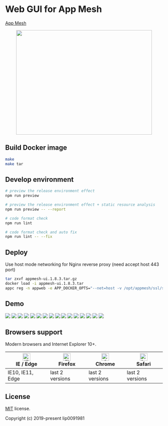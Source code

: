 # Web GUI for App Mesh

[App Mesh](https://github.com/laoshanxi/app-mesh)

<div align=center>
<img src="https://raw.githubusercontent.com/laoshanxi/app-mesh-ui/master/doc/diagram.png"width=434 height=334/>
</div>


## Build Docker image
```bash
make
make tar
```

## Develop environment

```bash
# preview the release environment effect
npm run preview

# preview the release environment effect + static resource analysis
npm run preview -- --report

# code format check
npm run lint

# code format check and auto fix
npm run lint -- --fix
```


## Deploy
Use host mode networking for Nginx reverse proxy (need accept host 443 port)
```bash
tar zxvf appmesh-ui.1.8.3.tar.gz
docker load -i appmesh-ui.1.8.3.tar
appc reg -n appweb -e APP_DOCKER_OPTS="--net=host -v /opt/appmesh/ssl/server.pem:/etc/nginx/conf.d/server.crt:ro -v /opt/appmesh/ssl/server-key.pem:/etc/nginx/conf.d/server.key:ro" -c "nginx -g 'daemon off;'" -d appmesh-ui:1.8.3 -f
```

## Demo

<img src="https://raw.githubusercontent.com/laoshanxi/picture/master/appmesh/1.png" />
<img src="https://raw.githubusercontent.com/laoshanxi/picture/master/appmesh/2.png" />
<img src="https://raw.githubusercontent.com/laoshanxi/picture/master/appmesh/3.png" />
<img src="https://raw.githubusercontent.com/laoshanxi/picture/master/appmesh/4.png" />
<img src="https://raw.githubusercontent.com/laoshanxi/picture/master/appmesh/5.png" />
<img src="https://raw.githubusercontent.com/laoshanxi/picture/master/appmesh/6.png" />
<img src="https://raw.githubusercontent.com/laoshanxi/picture/master/appmesh/7.png" />
<img src="https://raw.githubusercontent.com/laoshanxi/picture/master/appmesh/8.png" />
<img src="https://raw.githubusercontent.com/laoshanxi/picture/master/appmesh/9.png" />
<img src="https://raw.githubusercontent.com/laoshanxi/picture/master/appmesh/a.png" />
<img src="https://raw.githubusercontent.com/laoshanxi/picture/master/appmesh/b.png" />
<img src="https://raw.githubusercontent.com/laoshanxi/picture/master/appmesh/c.png" />
<img src="https://raw.githubusercontent.com/laoshanxi/picture/master/appmesh/d.png" />
<img src="https://raw.githubusercontent.com/laoshanxi/picture/master/appmesh/e.png" />
<img src="https://raw.githubusercontent.com/laoshanxi/picture/master/appmesh/f.png" />
<img src="https://raw.githubusercontent.com/laoshanxi/picture/master/appmesh/g.png" />

## Browsers support

Modern browsers and Internet Explorer 10+.

| [<img src="https://raw.githubusercontent.com/alrra/browser-logos/master/src/edge/edge_48x48.png" alt="IE / Edge" width="24px" height="24px" />](http://godban.github.io/browsers-support-badges/)</br>IE / Edge | [<img src="https://raw.githubusercontent.com/alrra/browser-logos/master/src/firefox/firefox_48x48.png" alt="Firefox" width="24px" height="24px" />](http://godban.github.io/browsers-support-badges/)</br>Firefox | [<img src="https://raw.githubusercontent.com/alrra/browser-logos/master/src/chrome/chrome_48x48.png" alt="Chrome" width="24px" height="24px" />](http://godban.github.io/browsers-support-badges/)</br>Chrome | [<img src="https://raw.githubusercontent.com/alrra/browser-logos/master/src/safari/safari_48x48.png" alt="Safari" width="24px" height="24px" />](http://godban.github.io/browsers-support-badges/)</br>Safari |
| --------- | --------- | --------- | --------- |
| IE10, IE11, Edge| last 2 versions| last 2 versions| last 2 versions

## License

[MIT](https://github.com/laoshanxi/app-mesh-ui/LICENSE) license.

Copyright (c) 2019-present lip0091981
